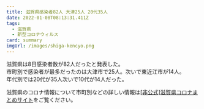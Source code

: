 ```yaml
---
title: 滋賀県感染者82人 大津25人 20代35人
date: 2022-01-08T08:13:31.411Z
tags:
  - 滋賀県
  - 新型コロナウィルス
card: summary
imgUrl: /images/shiga-kencyo.png
---
```

滋賀県は8日感染者数が82人だったと発表した。  
市町別で感染者が最多だったのは大津市で25人。次いで東近江市が14人。  
年代別では20代が35人次いで10代が14人だった。

滋賀県のコロナ情報について市町別などの詳しい情報は[[非公式]滋賀県コロナまとめサイト](https://stopcovid19-shiga.jp)をご覧ください。